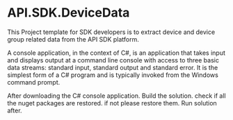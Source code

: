 # API.SDK.DeviceData

This Project template for SDK developers is to extract device and device group related data from the API SDK platform.

A console application, in the context of C#, is an application that takes input and displays output at a command line console with access to three basic data streams: standard input, standard output and standard error.
It is the simplest form of a C# program and is typically invoked from the Windows command prompt.

After downloading the C# console application. Build the solution. check if all the nuget packages are restored. if not please restore them. Run solution after.